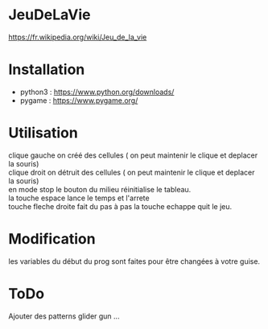 # JeuDeLaVie  
  https://fr.wikipedia.org/wiki/Jeu_de_la_vie  

# Installation  

  * python3 : https://www.python.org/downloads/ 
  * pygame : https://www.pygame.org/  

# Utilisation  

  clique gauche on créé des cellules ( on peut maintenir le clique et deplacer la souris)  
  clique droit on  détruit des cellules ( on peut maintenir le clique et deplacer la souris)  
  en mode stop le bouton du milieu réinitialise le tableau.  
  la touche espace lance le temps et l'arrete  
  touche fleche droite fait du pas à pas
  la touche echappe quit le jeu.  

# Modification  

  les variables du début du prog sont faites pour être changées à votre guise.  
  
# ToDo  

  Ajouter des patterns glider gun ...  
